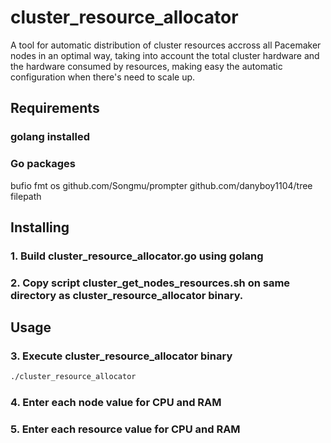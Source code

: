 # cluster_resource_allocator
A tool for automatic distribution of cluster resources accross all Pacemaker nodes in an optimal way, taking into account the total cluster hardware and the hardware consumed by resources, making easy the automatic configuration when there's need to scale up.

## Requirements
### golang installed

### Go packages
bufio 
fmt 
os 
github.com/Songmu/prompter 
github.com/danyboy1104/tree 
filepath


## Installing
### 1. Build cluster_resource_allocator.go using golang
### 2. Copy script cluster_get_nodes_resources.sh on same directory as cluster_resource_allocator binary.

## Usage
### 3. Execute cluster_resource_allocator binary
```bash
./cluster_resource_allocator
```
### 4. Enter each node value for CPU and RAM
### 5. Enter each resource value for CPU and RAM




